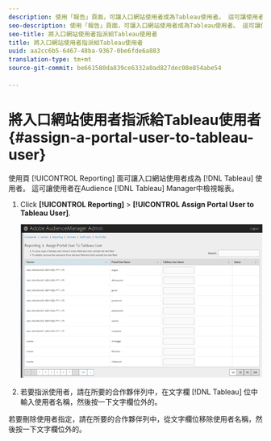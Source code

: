 ```yaml
---
description: 使用「報告」頁面，可讓入口網站使用者成為Tableau使用者。 這可讓使用者在Audience manager中檢視Tableau報表。
seo-description: 使用「報告」頁面，可讓入口網站使用者成為Tableau使用者。 這可讓使用者在Audience manager中檢視Tableau報表。
seo-title: 將入口網站使用者指派給Tableau使用者
title: 將入口網站使用者指派給Tableau使用者
uuid: aa2cc6b5-6467-48ba-9367-0be6fde6a883
translation-type: tm+mt
source-git-commit: be661580da839ce6332a0ad827dec08e854abe54

---
```



# 將入口網站使用者指派給Tableau使用者 {#assign-a-portal-user-to-tableau-user}

<!-- t_tabeau.xml -->

使用頁 [!UICONTROL Reporting] 面可讓入口網站使用者成為 [!DNL Tableau] 使用者。 這可讓使用者在Audience [!DNL Tableau] Manager中檢視報表。

1. Click **[!UICONTROL Reporting]** &gt; **[!UICONTROL Assign Portal User to Tableau User]**.

   ![](assets/tableau.png)

1. 若要指派使用者，請在所要的合作夥伴列中，在文字欄 [!DNL Tableau] 位中輸入使用者名稱，然後按一下文字欄位外的。

若要刪除使用者指定，請在所要的合作夥伴列中，從文字欄位移除使用者名稱，然後按一下文字欄位外的。
